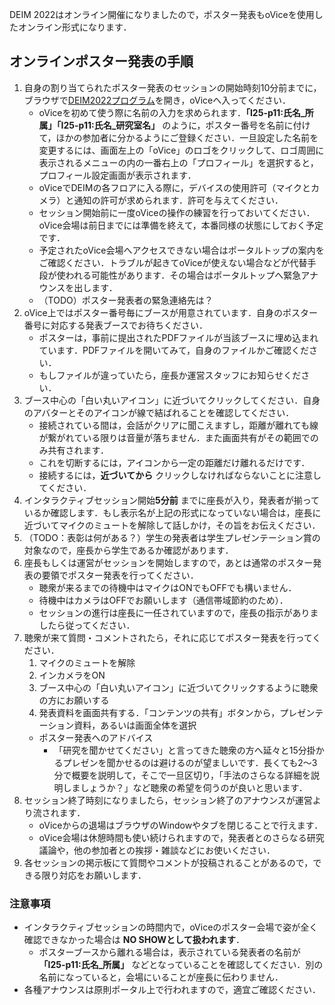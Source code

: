DEIM 2022はオンライン開催になりましたので，ポスター発表もoViceを使用したオンライン形式になります．

## オンラインポスター発表の手順
1. 自身の割り当てられたポスター発表のセッションの開始時刻10分前までに，ブラウザで[DEIM2022プログラム](https://cms.dbsj.org/deim2022/program/)を開き，oViceへ入ってください．
    * oViceを初めて使う際に名前の入力を求められます．**「I25-p11:氏名_所属」「I25-p11:氏名_研究室名」** のように，ポスター番号を名前に付けて，ほかの参加者に分かるようにご登録ください．一旦設定した名前を変更するには、画面左上の「oVice」のロゴをクリックして、ロゴ周囲に表示されるメニューの内の一番右上の「プロフィール」を選択すると，プロフィール設定画面が表示されます．
    * oViceでDEIMの各フロアに入る際に，デバイスの使用許可（マイクとカメラ）と通知の許可が求められます．許可を与えてください．
    * セッション開始前に一度oViceの操作の練習を行っておいてください．oVice会場は前日までには準備を終えて，本番同様の状態にしておく予定です．
    * 予定されたoVice会場へアクセスできない場合はポータルトップの案内をご確認ください．トラブルが起きてoViceが使えない場合などが代替手段が使われる可能性があります．その場合はポータルトップへ緊急アナウンスを出します．
    * （TODO）ポスター発表者の緊急連絡先は？
2. oVice上ではポスター番号毎にブースが用意されています．自身のポスター番号に対応する発表ブースでお待ちください．
    * ポスターは，事前に提出されたPDFファイルが当該ブースに埋め込まれています．PDFファイルを開いてみて，自身のファイルかご確認ください．
    * もしファイルが違っていたら，座長か運営スタッフにお知らせください．
3. ブース中心の「白い丸いアイコン」に近づいてクリックしてください．自身のアバターとそのアイコンが線で結ばれることを確認してください．
    * 接続されている間は，会話がクリアに聞こえますし，距離が離れても線が繋がれている限りは音量が落ちません．また画面共有がその範囲でのみ共有されます．
    * これを切断するには，アイコンから一定の距離だけ離れるだけです．
    * 接続するには，**近づいてから** クリックしなければならないことに注意してください．    
4. インタラクティブセッション開始**5分前** までに座長が入り，発表者が揃っているか確認します．もし表示名が上記の形式になっていない場合は，座長に近づいてマイクのミュートを解除して話しかけ，その旨をお伝えください．
5. （TODO：表彰は何がある？）学生の発表者は学生プレゼンテーション賞の対象なので，座長から学生であるか確認があります．
6. 座長もしくは運営がセッションを開始しますので，あとは通常のポスター発表の要領でポスター発表を行ってください．
    * 聴衆が来るまでの待機中はマイクはONでもOFFでも構いません．
    * 待機中はカメラはOFFでお願いします（通信帯域節約のため）．
    * セッションの進行は座長に一任されていますので，座長の指示がありましたら従ってください．
7. 聴衆が来て質問・コメントされたら，それに応じてポスター発表を行ってください．
    1. マイクのミュートを解除
    2.  インカメラをON
    3.  ブース中心の「白い丸いアイコン」に近づいてクリックするように聴衆の方にお願いする
    4.  発表資料を画面共有する．「コンテンツの共有」ボタンから，プレゼンテーション資料，あるいは画面全体を選択
    * ポスター発表へのアドバイス
    	* 「研究を聞かせてください」と言ってきた聴衆の方へ延々と15分掛かるプレゼンを聞かせるのは避けるのが望ましいです．長くても2～3分で概要を説明して，そこで一旦区切り，「手法のさらなる詳細を説明しましょうか？」など聴衆の希望を伺うのが良いと思います．
8. セッション終了時刻になりましたら，セッション終了のアナウンスが運営より流されます． 
    * oViceからの退場はブラウザのWindowやタブを閉じることで行えます．
    * oVice会場は休憩時間も使い続けられますので，発表者とのさらなる研究議論や，他の参加者との挨拶・雑談などにお使いください．
9. 各セッションの掲示板にて質問やコメントが投稿されることがあるので，できる限り対応をお願いします．

### 注意事項
- インタラクティブセッションの時間内で，oViceのポスター会場で姿が全く確認できなかった場合は **NO SHOWとして扱われます**．
    - ポスターブースから離れる場合は，表示されている発表者の名前が **「I25-p11:氏名_所属」** などとなっていることを確認してください．別の名前になっていると，会場にいることが座長に伝わりません．
- 各種アナウンスは原則ポータル上で行われますので，適宜ご確認ください．

